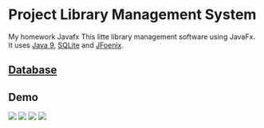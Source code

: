 # Project Library Management System

My homework Javafx
This litte library management software using JavaFx.
It uses [Java 9](http://www.oracle.com/technetwork/java/javase/downloads/index.html), [SQLite](http://sqlitebrowser.org/) and  [JFoenix](https://github.com/jfoenixadmin/JFoenix).

## [Database](https://drive.google.com/file/d/1j9pCIU62hgpwMjNdUaDAsUxQhLrzKD3I/view?usp=sharing)

## Demo

<img src="https://user-images.githubusercontent.com/24219121/39224874-8ee537b8-4873-11e8-86b8-839b8272d0b5.png" />
<img src="https://user-images.githubusercontent.com/24219121/39224867-8aa7fb9a-4873-11e8-8a62-c4bc7554f34d.png" />
<img src="https://user-images.githubusercontent.com/24219121/39224870-8ceb2eae-4873-11e8-8c1a-bd5a16f68245.png" />
<img src="https://user-images.githubusercontent.com/24219121/39224770-1a421db8-4873-11e8-9104-2ca33f1f7704.png" />
